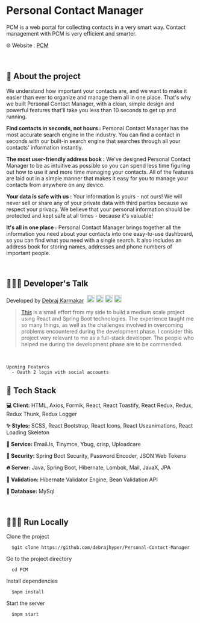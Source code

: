 # Personal Contact Manager

PCM is a web portal for collecting contacts in a very smart way. Contact management with PCM is very efficient and smarter.

🌐 Website : [PCM](https://pcm.vercel.app/)


<br/>

## 📑 About the project
We understand how important your contacts are, and we want to make it easier than ever to organize and manage them all in one place. That's why we built Personal Contact Manager, with a clean, simple design and powerful features that'll take you less than 10 seconds to get up and running.
<br/>

**Find contacts in seconds, not hours :**
Personal Contact Manager has the most accurate search engine in the industry. You can find a contact in seconds with our built-in search engine that searches through all your contacts' information instantly.
<br/>

**The most user-friendly address book :**
We've designed Personal Contact Manager to be as intuitive as possible so you can spend less time figuring out how to use it and more time managing your contacts. All of the features are laid out in a simple manner that makes it easy for you to manage your contacts from anywhere on any device.
<br/>

**Your data is safe with us :** 
Your information is yours - not ours! We will never sell or share any of your private data with third parties because we respect your privacy. We believe that your personal information should be protected and kept safe at all times - because it's valuable!
<br/>

**It's all in one place :**
Personal Contact Manager brings together all the information you need about your contacts into one easy-to-use dashboard, so you can find what you need with a single search. It also includes an address book for storing names, addresses and phone numbers of important people.

<br/>

## 👨🏻‍💻 Developer's Talk
Developed by <a href="https://github.com/debrajhyper">Debraj Karmakar</a>
<span style="display:inline-flex; justify-content:space-evenly; width:20%;">
<a href="https://twitter.com/debraj_010">
  <img src="https://cdn.jsdelivr.net/gh/devicons/devicon/icons/twitter/twitter-original.svg" width="20px"/>
</a>
<a href="https://linkedin.com/in/debraj-karmakar-275570199">
  <img src="https://cdn.jsdelivr.net/gh/devicons/devicon/icons/linkedin/linkedin-original.svg" width="20px"/>
</a>
<a href="https://fb.com/debraj.karmakar.923">
  <img src="https://cdn.jsdelivr.net/gh/devicons/devicon/icons/facebook/facebook-original.svg" width="20px"/>
</a>
<a href="https://www.behance.net/debrajkarmakar">
  <img src="https://cdn.jsdelivr.net/gh/devicons/devicon/icons/behance/behance-original.svg" width="20px">
</a>
</span>

><a href="https://pcm.vercel.app/">This</a> is a small effort from my side to build a medium scale project using React and Spring Boot technologies. The experience taught me so many things, as well as the challenges involved in overcoming problems encountered during the development phase. I consider this project very relevant to me as a full-stack developer. The people who helped me during the development phase are to be commended.

<br/>

    Upcming Features
      - Oauth 2 login with social accounts 

## 🚀 Tech Stack

**💻 Client:** HTML, Axios, Formik, React, React Toastify, React Redux, Redux, Redux Thunk, Redux Logger

**✨ Styles:** SCSS, React Bootstrap, React Icons, React Useanimations, React Loading Skeleton

**🔌 Service:** EmailJs, Tinymce, Ybug, crisp, Uploadcare

**🔐 Security:** Spring Boot Security, Password Encoder, JSON Web Tokens

**🔥 Server:** Java, Spring Boot, Hibernate, Lombok, Mail, JavaX, JPA

**🧲 Validation:** Hibernate Validator Engine, Bean Validation API

**📂 Database:** MySql

<br/>

## 🏃🏻‍♂️ Run Locally

Clone the project
```
  $git clone https://github.com/debrajhyper/Personal-Contact-Manager
```

Go to the project directory
```
  cd PCM
```

Install dependencies
```
  $npm install
```

Start the server
```
  $npm start
```

<br/>
